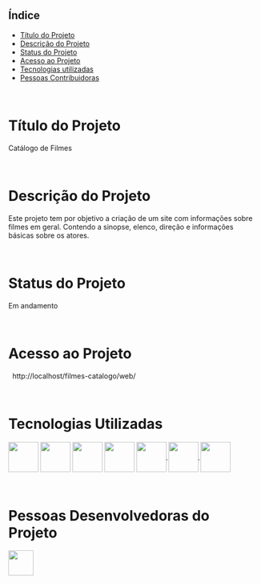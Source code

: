 ## Índice 
* [Título do Projeto](#filmes-catálogo)
* [Descrição do Projeto](#descrição-do-projeto)
* [Status do Projeto](#status-do-projeto)
* [Acesso ao Projeto](#acesso-ao-projeto)
* [Tecnologias utilizadas](#tecnologias-utilizadas)
* [Pessoas Contribuidoras](#pessoas-contribuidoras)

&nbsp;
# Título do Projeto
Catálogo de Filmes

&nbsp;
# Descrição do Projeto
Este projeto tem por objetivo a criação de um site com informações sobre filmes em geral. Contendo a sinopse, elenco, direção e informações básicas sobre os atores.

&nbsp;
# Status do Projeto
Em andamento

&nbsp;
# Acesso ao Projeto
&nbsp;
http://localhost/filmes-catalogo/web/

&nbsp;
&nbsp;
# Tecnologias Utilizadas
 <p><abbr title="PHP"><img src="https://cdn.jsdelivr.net/gh/devicons/devicon/icons/php/php-original.svg" align="center" heigth="50" width="60" /></abbr>
<abbr title="HTML5"><img src="https://cdn.jsdelivr.net/gh/devicons/devicon/icons/html5/html5-original-wordmark.svg" align="center" heigth="50" width="60"></abbr>
<abbr title="CSS"><img src="https://cdn.jsdelivr.net/gh/devicons/devicon/icons/css3/css3-original-wordmark.svg" align="center" heigth="50" width="60"></abbr>
<abbr title="Composer"><img src="https://cdn.jsdelivr.net/gh/devicons/devicon/icons/composer/composer-original.svg" align="center" heigth="50" width="60"/></abbr>
<abbr title="Drupal"><img src="https://cdn.jsdelivr.net/gh/devicons/devicon/icons/drupal/drupal-original.svg" align="center" heigth="50" width="60"/> </abbr>
 <abbr title="Git"><img src="https://cdn.jsdelivr.net/gh/devicons/devicon/icons/git/git-plain-wordmark.svg" align="center" heigth="50" width="60"/> </abbr>
<abbr title="GitHub"> <img src="https://cdn.jsdelivr.net/gh/devicons/devicon/icons/github/github-original-wordmark.svg" align="center" heigth="50" width="60"/></abbr> </p>

&nbsp;
&nbsp;

# Pessoas Desenvolvedoras do Projeto
<abbr title="Linkedin"><a href="https://www.linkedin.com/in/marcelo-galdino-4b309465/"> <img src="https://cdn.jsdelivr.net/gh/devicons/devicon/icons/linkedin/linkedin-original.svg" align="center" height="50"/> </abbr></a>